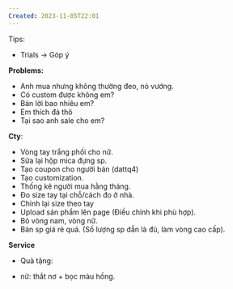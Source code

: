 ```yaml
---
Created: 2023-11-05T22:01
---
```

Tips:  
- Trials → Góp ý

**Problems:**  
- Anh mua nhưng không thường đeo, nó vướng.  
- Có custom được không em?  
- Bán lời bao nhiêu em?  
- Em thích đá thô  
- Tại sao anh sale cho em?

**Cty**:  
- Vòng tay trắng phối cho nữ.  
- Sửa lại hộp mica đựng sp.  
- Tạo coupon cho người bán (dattq4)  
- Tạo customization.  
- Thống kê người mua hằng tháng.  
- Đo size tay tại chỗ/cách đo ở nhà.  
- Chỉnh lại size theo tay  
- Upload sản phẩm lên page (Điều chỉnh khi phù hợp).  
- Bỏ vòng nam, vòng nữ.  
- Bán sp giá rẻ quá. (Số lượng sp dẫn là đủ, làm vòng cao cấp).

**Service**  
- Quà tặng:  
+ nữ: thắt nơ + bọc màu hồng.
